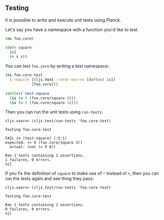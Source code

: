 ## Testing

It is possible to write and execute unit tests using Planck. 

Let's say you have a namespace with a function you'd like to test.
 
```clojure
(ns foo.core)

(defn square
  [x]
  (+ x x))
```

You can test `foo.core` by writing a test namespace:

```clojure
(ns foo.core-test
  (:require [cljs.test :refer-macros [deftest is]]
            [foo.core]))
            
(deftest test-square
  (is (= 0 (foo.core/square 0)))
  (is (= 9 (foo.core/square 3))))
```

Then you can run the unit tests using `run-tests`:

```clojure-repl
cljs.user=> (cljs.test/run-tests 'foo.core-test)

Testing foo.core-test

FAIL in (test-square) (:5:1)
expected: (= 9 (foo.core/square 3))
  actual: (not (= 9 6))

Ran 1 tests containing 2 assertions.
1 failures, 0 errors.
nil
```

If you fix the definition of `square` to make use of `*` instead of `+`, then you can run the tests again and see thing they pass:

```clojure-repl
cljs.user=> (cljs.test/run-tests 'foo.core-test)

Testing foo.core-test

Ran 1 tests containing 2 assertions.
0 failures, 0 errors.
nil
```